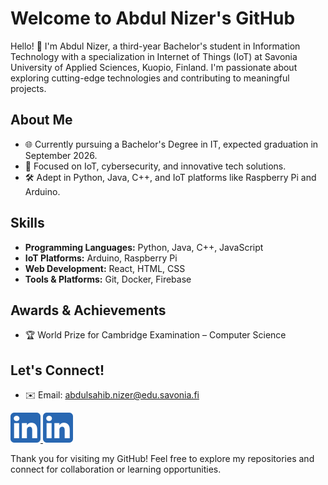 # Welcome to Abdul Nizer's GitHub

Hello! 👋 I'm Abdul Nizer, a third-year Bachelor's student in Information Technology with a specialization in Internet of Things (IoT) at Savonia University of Applied Sciences, Kuopio, Finland. I'm passionate about exploring cutting-edge technologies and contributing to meaningful projects.

## About Me
- 🌐 Currently pursuing a Bachelor's Degree in IT, expected graduation in September 2026.
- 🎯 Focused on IoT, cybersecurity, and innovative tech solutions.
- 🛠️ Adept in Python, Java, C++, and IoT platforms like Raspberry Pi and Arduino.

## Skills
- **Programming Languages:** Python, Java, C++, JavaScript
- **IoT Platforms:** Arduino, Raspberry Pi
- **Web Development:** React, HTML, CSS
- **Tools & Platforms:** Git, Docker, Firebase

## Awards & Achievements
- 🏆 World Prize for Cambridge Examination – Computer Science

## Let's Connect!
- ✉️ Email: abdulsahib.nizer@edu.savonia.fi

<a target="_blank" href="https://www.linkedin.com/in/abdulnizer/">
 <img src="5296501_linkedin_network_linkedin logo_icon.png" alt="LinkedIn Profile">
</a>

<a target="_blank" href="https://abdulnizer.framer.website/">
 <img src="5296501_linkedin_network_linkedin logo_icon.png" alt="Portfolio">
</a>

Thank you for visiting my GitHub! Feel free to explore my repositories and connect for collaboration or learning opportunities.
